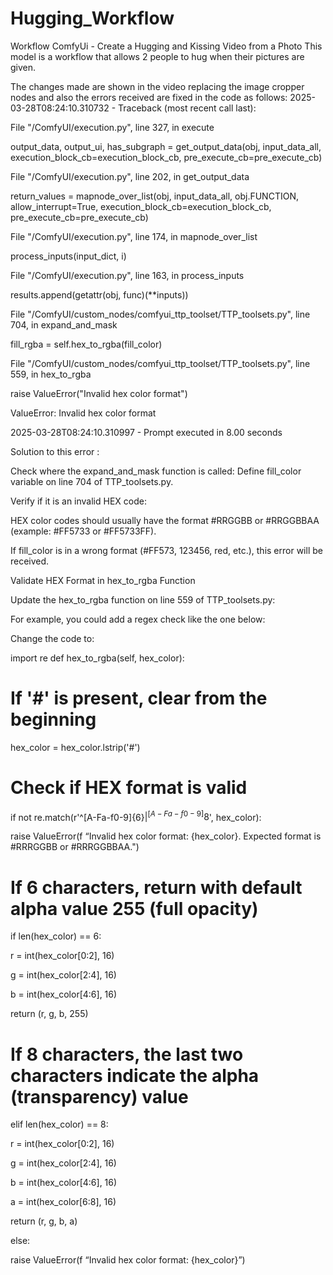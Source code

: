 # Hugging_Workflow
Workflow ComfyUi - Create a Hugging and Kissing Video from a Photo
This model is a workflow that allows 2 people to hug when their pictures are given.


The changes made are shown in the video replacing the image cropper nodes and also the errors received are fixed in the code as follows:
2025-03-28T08:24:10.310732 - Traceback (most recent call last):

File "/ComfyUI/execution.py", line 327, in execute

output_data, output_ui, has_subgraph = get_output_data(obj, input_data_all, execution_block_cb=execution_block_cb, pre_execute_cb=pre_execute_cb)

File "/ComfyUI/execution.py", line 202, in get_output_data

return_values = mapnode_over_list(obj, input_data_all, obj.FUNCTION, allow_interrupt=True, execution_block_cb=execution_block_cb, pre_execute_cb=pre_execute_cb)

File "/ComfyUI/execution.py", line 174, in mapnode_over_list

process_inputs(input_dict, i)

File "/ComfyUI/execution.py", line 163, in process_inputs

results.append(getattr(obj, func)(**inputs))

File "/ComfyUI/custom_nodes/comfyui_ttp_toolset/TTP_toolsets.py", line 704, in expand_and_mask

fill_rgba = self.hex_to_rgba(fill_color)

File "/ComfyUI/custom_nodes/comfyui_ttp_toolset/TTP_toolsets.py", line 559, in hex_to_rgba

raise ValueError("Invalid hex color format")

ValueError: Invalid hex color format

2025-03-28T08:24:10.310997 - Prompt executed in 8.00 seconds

Solution to this error :

Check where the expand_and_mask function is called:
Define fill_color variable on line 704 of TTP_toolsets.py.

Verify if it is an invalid HEX code:

HEX color codes should usually have the format #RRGGBB or #RRGGBBAA (example: #FF5733 or #FF5733FF).

If fill_color is in a wrong format (#FF573, 123456, red, etc.), this error will be received.

Validate HEX Format in hex_to_rgba Function

Update the hex_to_rgba function on line 559 of TTP_toolsets.py:

For example, you could add a regex check like the one below:

Change the code to:

import re
def hex_to_rgba(self, hex_color):

# If '#' is present, clear from the beginning

hex_color = hex_color.lstrip('#')


# Check if HEX format is valid

if not re.match(r'^[A-Fa-f0-9]{6}$|^[A-Fa-f0-9]{8}$', hex_color):

raise ValueError(f “Invalid hex color format: {hex_color}. Expected format is #RRRGGBB or #RRRGGBBAA.")

# If 6 characters, return with default alpha value 255 (full opacity)

if len(hex_color) == 6:

r = int(hex_color[0:2], 16)

g = int(hex_color[2:4], 16)

b = int(hex_color[4:6], 16)

return (r, g, b, 255)

# If 8 characters, the last two characters indicate the alpha (transparency) value

elif len(hex_color) == 8:

r = int(hex_color[0:2], 16)

g = int(hex_color[2:4], 16)

b = int(hex_color[4:6], 16)

a = int(hex_color[6:8], 16)

return (r, g, b, a)

else:

raise ValueError(f “Invalid hex color format: {hex_color}”)
